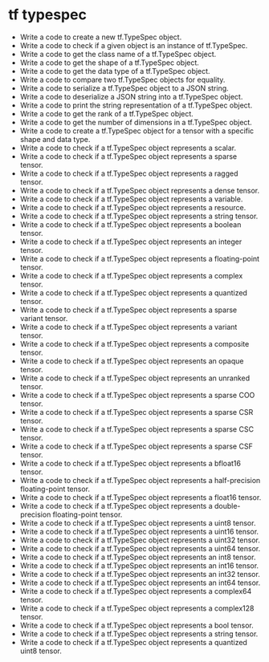 # tf typespec

- Write a code to create a new tf.TypeSpec object.
- Write a code to check if a given object is an instance of tf.TypeSpec.
- Write a code to get the class name of a tf.TypeSpec object.
- Write a code to get the shape of a tf.TypeSpec object.
- Write a code to get the data type of a tf.TypeSpec object.
- Write a code to compare two tf.TypeSpec objects for equality.
- Write a code to serialize a tf.TypeSpec object to a JSON string.
- Write a code to deserialize a JSON string into a tf.TypeSpec object.
- Write a code to print the string representation of a tf.TypeSpec object.
- Write a code to get the rank of a tf.TypeSpec object.
- Write a code to get the number of dimensions in a tf.TypeSpec object.
- Write a code to create a tf.TypeSpec object for a tensor with a specific shape and data type.
- Write a code to check if a tf.TypeSpec object represents a scalar.
- Write a code to check if a tf.TypeSpec object represents a sparse tensor.
- Write a code to check if a tf.TypeSpec object represents a ragged tensor.
- Write a code to check if a tf.TypeSpec object represents a dense tensor.
- Write a code to check if a tf.TypeSpec object represents a variable.
- Write a code to check if a tf.TypeSpec object represents a resource.
- Write a code to check if a tf.TypeSpec object represents a string tensor.
- Write a code to check if a tf.TypeSpec object represents a boolean tensor.
- Write a code to check if a tf.TypeSpec object represents an integer tensor.
- Write a code to check if a tf.TypeSpec object represents a floating-point tensor.
- Write a code to check if a tf.TypeSpec object represents a complex tensor.
- Write a code to check if a tf.TypeSpec object represents a quantized tensor.
- Write a code to check if a tf.TypeSpec object represents a sparse variant tensor.
- Write a code to check if a tf.TypeSpec object represents a variant tensor.
- Write a code to check if a tf.TypeSpec object represents a composite tensor.
- Write a code to check if a tf.TypeSpec object represents an opaque tensor.
- Write a code to check if a tf.TypeSpec object represents an unranked tensor.
- Write a code to check if a tf.TypeSpec object represents a sparse COO tensor.
- Write a code to check if a tf.TypeSpec object represents a sparse CSR tensor.
- Write a code to check if a tf.TypeSpec object represents a sparse CSC tensor.
- Write a code to check if a tf.TypeSpec object represents a sparse CSF tensor.
- Write a code to check if a tf.TypeSpec object represents a bfloat16 tensor.
- Write a code to check if a tf.TypeSpec object represents a half-precision floating-point tensor.
- Write a code to check if a tf.TypeSpec object represents a float16 tensor.
- Write a code to check if a tf.TypeSpec object represents a double-precision floating-point tensor.
- Write a code to check if a tf.TypeSpec object represents a uint8 tensor.
- Write a code to check if a tf.TypeSpec object represents a uint16 tensor.
- Write a code to check if a tf.TypeSpec object represents a uint32 tensor.
- Write a code to check if a tf.TypeSpec object represents a uint64 tensor.
- Write a code to check if a tf.TypeSpec object represents an int8 tensor.
- Write a code to check if a tf.TypeSpec object represents an int16 tensor.
- Write a code to check if a tf.TypeSpec object represents an int32 tensor.
- Write a code to check if a tf.TypeSpec object represents an int64 tensor.
- Write a code to check if a tf.TypeSpec object represents a complex64 tensor.
- Write a code to check if a tf.TypeSpec object represents a complex128 tensor.
- Write a code to check if a tf.TypeSpec object represents a bool tensor.
- Write a code to check if a tf.TypeSpec object represents a string tensor.
- Write a code to check if a tf.TypeSpec object represents a quantized uint8 tensor.